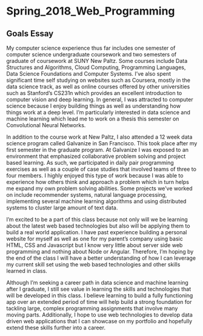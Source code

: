 # Spring_2018_Web_Programming
## Goals Essay


My computer science experience thus far includes one semester of computer science undergraduate coursework
and two semesters of graduate of coursework at SUNY New Paltz.  Some courses include Data Structures and 
Algorithms, Cloud Computing, Programming Languages, Data Science Foundations and Computer Systems.  I’ve 
also spent significant time self studying on websites such as Coursera, mostly in the data science track, 
as well as online courses offered by other universities such as Stanford’s CS231n which provides an 
excellent introduction to computer vision and deep learning.  In general, I was attracted to computer 
science because I enjoy building things as well as understanding how things work at a deep level.  I’m 
particularly interested in data science and machine learning which lead me to work on a thesis this 
semester on Convolutional Neural Networks.

In addition to the course work at New Paltz, I also attended a 12 week data science program called 
Galvanize in San Francisco.  This took place after my first semester in the graduate program.  At 
Galvanize I was exposed to an environment that emphasized collaborative problem solving and project 
based learning. As such, we participated in daily pair programming exercises as well as a couple of 
case studies that involved teams of three to four members. I highly enjoyed this type of work because 
I was able to experience how others think and approach a problem which in turn helps me expand my own 
problem solving abilities.  Some projects we’ve worked on include recommender systems, natural 
language processing, implementing several machine learning algorithms and using distributed systems to 
cluster large amount of text data.

	
I’m excited to be a part of this class because not only will we be learning about the latest web based 
technologies but also will be applying them to build a real world application.  I have past experience 
building a personal website for myself as well as one for my parent’s company using basic HTML, CSS 
and Javascript but I know very little about server side web programming and nothing about Node or 
Angular.  Therefore, I’m hoping by the end of the class I will have a better understanding of how I 
can leverage my current skill set using the web based technologies and other skills learned in class. 

Although I’m seeking a career path in data science and machine learning after I graduate, I still see 
value in learning the skills and technologies that will be developed in this class.  I believe 
learning to build a fully functioning app over an extended period of time will help build a strong 
foundation for tackling large, complex programming assignments that involve many moving parts.
Additionally, I hope to use web technologies to develop data driven web applications that I can 
showcase on my portfolio and hopefully extend these skills further into a career. 
